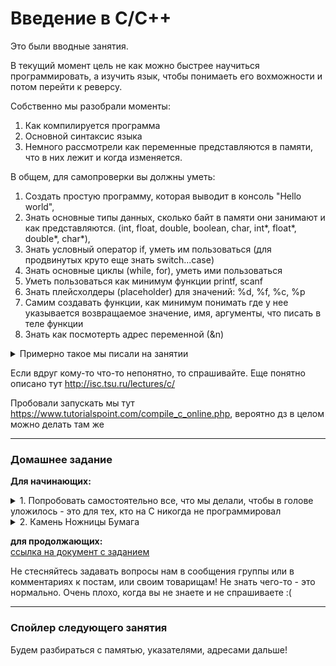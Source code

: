 # Введение в С/C++

Это были вводные занятия.

В текущий момент цель не как можно быстрее научиться программировать, а изучить язык, чтобы понимаеть его вохможности и потом перейти к реверсу.

Собственно мы разобрали моменты:
1. Как компилируется программа
2. Основной синтаксис языка
3. Немного рассмотрели как переменные представляются в памяти, что в них лежит и когда изменяется.

В общем, для самопроверки вы должны уметь:

1. Создать простую программу, которая выводит в консоль "Hello world",
2. Знать основные типы данных, сколько байт в памяти они занимают и как представляются. (int, float, double, boolean, char, int*, float*, double*, char*),
3. Знать условный оператор if, уметь им пользоваться (для продвинутых круто еще знать switch...case)
4. Знать основные циклы (while, for), уметь ими пользоваться
5. Уметь пользоваться как минимум функции printf, scanf
6. Знать плейсхолдеры (placeholder) для значений: %d, %f, %c, %p 
7. Самим создавать функции, как минимум понимать где у нее указывается возвращаемое значение, имя, аргументы, что писать в теле функции
8. Знать как посмотерть адрес переменной (&n)

<details>
  <summary>Примерно такое мы писали на занятии</summary>
  
```c
#include <stdlib.h>
#include "stdio.h"

void foo1() { // эта строчка называется сигнатурой. Сначала указывается тип возвращаемого значения, тут он void - это значит, что возвращать ничего не хотив, потом идет название функции - foo1, потом список аргументов. Но у нас их нет, поэтому просто указываем ()
    printf("\nThis function returns nothing\n"); // что-то делаем
} // не забываем закрывать открывающийся блок функции

int add(int num1, int num2) { // эта строчка называется сигнатура функции. Тут int - тип возвращаемого значения, add - название функции, в () аргументы. Для каждого! обязетльно указываем тип и имя. 
    int result = num1 + num2;
    return result;  // так как мы в сигнатуре функции указали, что мы будем возвращать что-то типа int, то собственно обязательно пишем return и возвращаем что-нибудь типа int

    // на самом деле можно просто `return num1 + num2`
}


int main() { // главная функция, с которой все начинается. Не забывайте ее
    printf("Hello world\n");

    int number = 10;    // создаем переменную типа int, размер которой 4 байта, значение которой инциаиализируем 10
    int user_number;    // создаем переменную типа int, отгадайте какого размера? Т.к. ее ничем не инициализируем, то в ней будет какое-нибудь число, которое обычно называем мусором

    printf("Input a number: "); // выводим пользователю информационное сообщение
    scanf("%d", &user_number);  // ждем, когда пользователь введет какое-то значение. Первым аргументом передаем %d - placeholder, который говорит о том, что ждем целое число, вторым аргументом передаем адрес переменной

    if (user_number > number) { // логическое условие записывается в ()
        printf("In case of True condition\n"); // если условие выполняется, то выполняется этот блок, а блок else пропускается
    } else {
        printf("In case of False condition\n"); // этот блок необязательный, но если он есть и условие не выполняется, то отрабатывает этот блок
    }

    while(user_number > number) { // в () тоже пишется какое-нибудь логическое условие. Если оно выполняется, то цикл выполняется, так происходит до тех пор, пока условие верно
        user_number--;
    }

    for (int i=0; i < user_number; i++) {
        printf("\n i is %d, user_number is %d", i, user_number); // здесь указывается, что вывести на экран, в строчку подставится вместо первого %d второй аргумент по порядку - i, а потом вместо второго %d подставляется значение переменной user_number
        // опять же прошу заметить, что тут, в отличие от функции скан, передается значение, поэтому оператор & писать не надо. Еще раз, почему & писать не надо?
    }

    foo1(); // вызываем функцию, которая просто что-то делает, никаких аргументов не принимает и никакое значение не возвращает

    int addition = add(number, user_number); // мы создаем тут переменную addition типа int, куда мы записываем результат функции add, в которую передаем наши числа. Мы просто передаем туда значения

    printf("\nThe result is %d", addition); // выводим что получилось
}
```
</details>

Если вдруг кому-то что-то непонятно, то спрашивайте.
Еще понятно описано тут http://isc.tsu.ru/lectures/c/

Пробовали запускать мы тут https://www.tutorialspoint.com/compile_c_online.php, вероятно дз в целом можно делать там же

---
### Домашнее задание

**Для начинающих:**

<details><summary>1. Попробовать самостоятельно все, что мы делали, чтобы в голове уложилось - это для тех, кто на С никогда не программировал</summary>

И все же несложные задачки, буквально минут по 10 каждая, для тех, кто хочет просто потренироваться

<details><summary>Условный оператор</summary>

```Три произвольных числа a, b, c, задают длины сторон треугольника. Вывести: 0, если нельзя построить треугольник с такими длинами сторон; 3, если треугольник равносторонний; 2, если треугольник равнобедренный; 1, в остальных случаях```
</details>

<details><summary>Циклы</summary>

```Найдите все четырехзначные числа, сумма цифр каждого из которых равна 15.```
</details>

<details><summary>Функции</summary>
  
```В зависимости от выбора пользователя вычислить площадь круга, прямоугольника или треугольника. Для вычисления площади каждой фигуры должна быть написана отдельная функция и дана возможность ввести нужные данные.```
</details>
</details>


<details><summary>2. Камень Ножницы Бумага</summary>

Все вы, надеюсь, знаете эту игру:
- Камень побеждает Ножницы
- Ножницы побеждают Бумагу
- Бумага побеждает Камень

Необходимо написать программу, которая будет играть с пользователем в эту игру.
Пользователь должен вводить свои ответы: *Stone*, *Paper*, *Scissors* или *Quit* - для выхода из игры, программа должна генерировать рандомный ответ, а вы должны написать небольшой алгоритм, который говорит кто выйграл и запомнить счет.

Также необходимо реализовать функцию - проверку, что пользователь ввел один из ожидаемых ответов.

Примерная структура программы, которая может меняться в ходе вашей реализации:

```c
#include <stdlib.h>
#include "stdio.h"

int check_user_input(int user_answer) {
  // Необходимо проверить, что пользователь ввел нужную команду
}
  

int generate_computer_answer() {
  // Сгенерировать ответ компьютера с помощью модуля random
}


int play(int user_answer, int computer_answer) {
  /* Выяснить кто выиграл, если ничья, то всем вернуть 0 баллов, иначе вернуть список, где первый элемент - очко пользователя,
     а второй элемент- очко компьютера.
     К примеру: user_answer = 'Scissors', а computer_answer = 'Papper', то вернуть должны 1
  */
 }

int main() {
  int user_score = 0;
  int computer_score = 0;
  int user_answer;
  printf("Make a move "); // 'Сделай ход' для пользователя
  /* Здесь необходимо написать часть кода так, чтобы игра продолжалась до тех пор, пока пользователь не введет 'Quit'
      При этом счет после каждой игры должен обновляться и выводиться.
  */
}
```

Все остальное на ваше усмотрение!
Т.е вам нужно придумать небольшое меню, подсказки для пользователя что делать.

</details>

**для продолжающих:**  
[ссылка на документ с заданием](https://docs.google.com/document/d/1QmsoEsCXrQLW-hAfki2NNc1ws2wEih9T68qC6OJx8lw/edit?usp=sharing)

Не стесняйтесь задавать вопросы нам в сообщения группы или в комментариях к постам, или своим товарищам! 
Не знать чего-то - это нормально. Очень плохо, когда вы не знаете и не спрашиваете :(

---
### Спойлер следующего занятия
Будем разбираться с памятью, указателями, адресами дальше!
